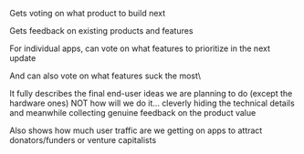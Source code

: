
Gets voting on what product to build next

Gets feedback on existing products and features

For individual apps, can vote on what features to prioritize in the next update

And can also vote on what features suck the most\

It fully describes the final end-user ideas we are planning to do (except the hardware ones) NOT how will we do it... cleverly hiding the technical details and meanwhile collecting genuine feedback on the product value

Also shows how much user traffic are we getting on apps to attract donators/funders or venture capitalists